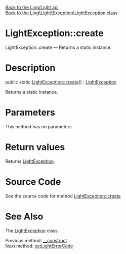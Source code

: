 [Back to the Ling/Light api](https://github.com/lingtalfi/Light/blob/master/doc/api/Ling/Light.md)<br>
[Back to the Ling\Light\Exception\LightException class](https://github.com/lingtalfi/Light/blob/master/doc/api/Ling/Light/Exception/LightException.md)


LightException::create
================



LightException::create — Returns a static instance.




Description
================


public static [LightException::create](https://github.com/lingtalfi/Light/blob/master/doc/api/Ling/Light/Exception/LightException/create.md)() : [LightException](https://github.com/lingtalfi/Light/blob/master/doc/api/Ling/Light/Exception/LightException.md)




Returns a static instance.




Parameters
================

This method has no parameters.


Return values
================

Returns [LightException](https://github.com/lingtalfi/Light/blob/master/doc/api/Ling/Light/Exception/LightException.md).








Source Code
===========
See the source code for method [LightException::create](https://github.com/lingtalfi/Light/blob/master/Exception/LightException.php#L44-L47)


See Also
================

The [LightException](https://github.com/lingtalfi/Light/blob/master/doc/api/Ling/Light/Exception/LightException.md) class.

Previous method: [__construct](https://github.com/lingtalfi/Light/blob/master/doc/api/Ling/Light/Exception/LightException/__construct.md)<br>Next method: [setLightErrorCode](https://github.com/lingtalfi/Light/blob/master/doc/api/Ling/Light/Exception/LightException/setLightErrorCode.md)<br>

